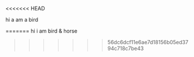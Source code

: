 <<<<<<< HEAD

hi a am a bird

=======
hi i am bird & horse
>>>>>>> 56dc6dcf11e6ae7d18156b05ed3794c718c7be43
